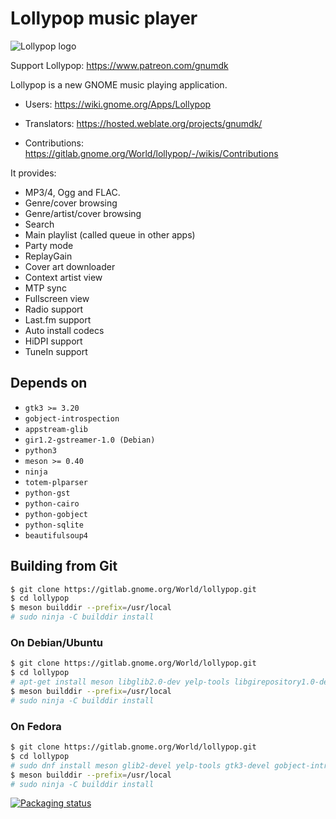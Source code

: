 # Lollypop music player

![Lollypop logo](https://gitlab.gnome.org/World/lollypop/raw/master/data/icons/hicolor/256x256/apps/org.gnome.Lollypop.png)

Support Lollypop: https://www.patreon.com/gnumdk

Lollypop is a new GNOME music playing application.

- Users: https://wiki.gnome.org/Apps/Lollypop

- Translators: https://hosted.weblate.org/projects/gnumdk/

- Contributions: https://gitlab.gnome.org/World/lollypop/-/wikis/Contributions

It provides:

- MP3/4, Ogg and FLAC.
- Genre/cover browsing
- Genre/artist/cover browsing
- Search
- Main playlist (called queue in other apps)
- Party mode
- ReplayGain
- Cover art downloader
- Context artist view
- MTP sync
- Fullscreen view
- Radio support
- Last.fm support
- Auto install codecs
- HiDPI support
- TuneIn support

## Depends on

- `gtk3 >= 3.20`
- `gobject-introspection`
- `appstream-glib`
- `gir1.2-gstreamer-1.0 (Debian)`
- `python3`
- `meson >= 0.40`
- `ninja`
- `totem-plparser`
- `python-gst`
- `python-cairo`
- `python-gobject`
- `python-sqlite`
- `beautifulsoup4`

## Building from Git

```bash
$ git clone https://gitlab.gnome.org/World/lollypop.git
$ cd lollypop
$ meson builddir --prefix=/usr/local
# sudo ninja -C builddir install
```

### On Debian/Ubuntu

```bash
$ git clone https://gitlab.gnome.org/World/lollypop.git
$ cd lollypop
# apt-get install meson libglib2.0-dev yelp-tools libgirepository1.0-dev libgtk-3-dev gir1.2-totemplparser-1.0 python-gi-dev
$ meson builddir --prefix=/usr/local
# sudo ninja -C builddir install
```

### On Fedora

```bash
$ git clone https://gitlab.gnome.org/World/lollypop.git
$ cd lollypop
# sudo dnf install meson glib2-devel yelp-tools gtk3-devel gobject-introspection-devel python3 pygobject3-devel libsoup-devel
$ meson builddir --prefix=/usr/local
# sudo ninja -C builddir install
```

[![Packaging status](https://repology.org/badge/vertical-allrepos/lollypop.svg)](https://repology.org/project/lollypop/versions)
